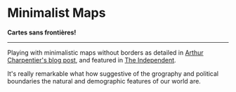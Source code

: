 # Minimalist Maps

**Cartes sans frontières!**

----------------------------

Playing with minimalistic maps without borders as detailed in [Arthur Charpentier's blog post](http://freakonometrics.hypotheses.org/20241), and featured in [The Independent](http://i100.independent.co.uk/article/see-the-world-differently-with-these-minimalist-maps--W1gmV6XiBx).

It's really remarkable what how suggestive of the grography and political boundaries the natural and demographic features of our world are.